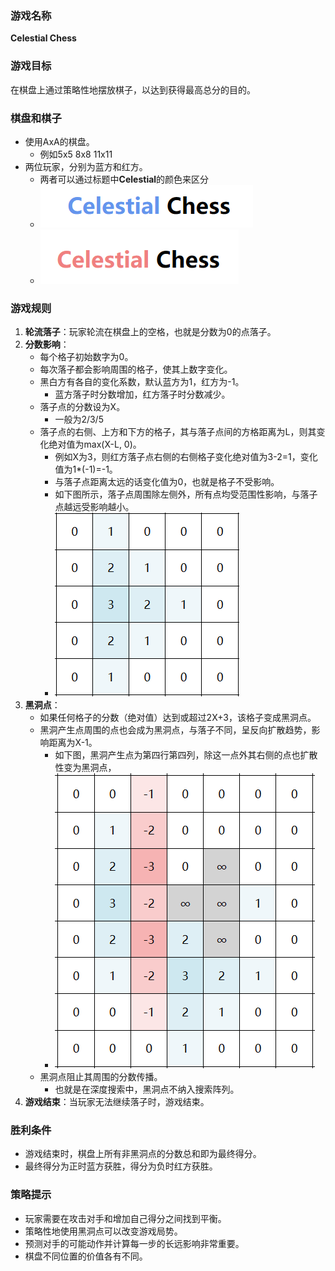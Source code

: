 ### 游戏名称

**Celestial Chess**

### 游戏目标

在棋盘上通过策略性地摆放棋子，以达到获得最高总分的目的。

### 棋盘和棋子

- 使用AxA的棋盘。
  - 例如5x5 8x8 11x11
- 两位玩家，分别为蓝方和红方。
  - 两者可以通过标题中**Celestial**的颜色来区分
  - ![image-20231126125058139](img\image-20231126125058139.png)
  - ![image-20231126125625095](img\image-20231126125625095.png)


### 游戏规则

1. **轮流落子**：玩家轮流在棋盘上的空格，也就是分数为0的点落子。
2. **分数影响**：
   - 每个格子初始数字为0。
   - 每次落子都会影响周围的格子，使其上数字变化。
   - 黑白方有各自的变化系数，默认蓝方为1，红方为-1。
     - 蓝方落子时分数增加，红方落子时分数减少。
   - 落子点的分数设为X。
     - 一般为2/3/5
   - 落子点的右侧、上方和下方的格子，其与落子点间的方格距离为L，则其变化绝对值为max(X-L, 0)。
     - 例如X为3，则红方落子点右侧的右侧格子变化绝对值为3-2=1，变化值为1*(-1)=-1。
     - 与落子点距离太远的话变化值为0，也就是格子不受影响。
     - 如下图所示，落子点周围除左侧外，所有点均受范围性影响，与落子点越远受影响越小。
     - ![image-20231126125336304](img\image-20231126125336304.png)
3. **黑洞点**：
   - 如果任何格子的分数（绝对值）达到或超过2X+3，该格子变成黑洞点。
   - 黑洞产生点周围的点也会成为黑洞点，与落子不同，呈反向扩散趋势，影响距离为X-1。
     - 如下图，黑洞产生点为第四行第四列，除这一点外其右侧的点也扩散性变为黑洞点，
     - ![image-20231126125551912](img\image-20231126125551912.png)
   - 黑洞点阻止其周围的分数传播。
     - 也就是在深度搜索中，黑洞点不纳入搜索阵列。
4. **游戏结束**：当玩家无法继续落子时，游戏结束。

### 胜利条件

- 游戏结束时，棋盘上所有非黑洞点的分数总和即为最终得分。
- 最终得分为正时蓝方获胜，得分为负时红方获胜。

### 策略提示

- 玩家需要在攻击对手和增加自己得分之间找到平衡。
- 策略性地使用黑洞点可以改变游戏局势。
- 预测对手的可能动作并计算每一步的长远影响非常重要。
- 棋盘不同位置的价值各有不同。